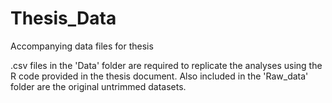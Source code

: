 # Thesis_Data
Accompanying data files for thesis

.csv files in the 'Data' folder are required to replicate the analyses using the R code provided in the thesis document. Also included in the 'Raw_data' folder are the original untrimmed datasets.
